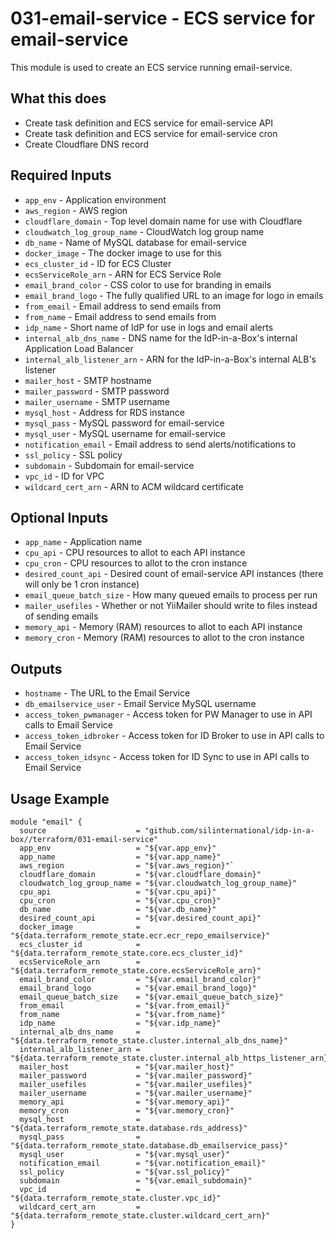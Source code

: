 # 031-email-service - ECS service for email-service
This module is used to create an ECS service running email-service.

## What this does

 - Create task definition and ECS service for email-service API
 - Create task definition and ECS service for email-service cron
 - Create Cloudflare DNS record

## Required Inputs

 - `app_env` - Application environment
 - `aws_region` - AWS region
 - `cloudflare_domain` - Top level domain name for use with Cloudflare
 - `cloudwatch_log_group_name` - CloudWatch log group name
 - `db_name` - Name of MySQL database for email-service
 - `docker_image` - The docker image to use for this
 - `ecs_cluster_id` - ID for ECS Cluster
 - `ecsServiceRole_arn` - ARN for ECS Service Role
 - `email_brand_color` - CSS color to use for branding in emails
 - `email_brand_logo` - The fully qualified URL to an image for logo in emails
 - `from_email` - Email address to send emails from
 - `from_name` - Email address to send emails from
 - `idp_name` - Short name of IdP for use in logs and email alerts
 - `internal_alb_dns_name` - DNS name for the IdP-in-a-Box's internal Application Load Balancer
 - `internal_alb_listener_arn` - ARN for the IdP-in-a-Box's internal ALB's listener
 - `mailer_host` - SMTP hostname
 - `mailer_password` - SMTP password
 - `mailer_username` - SMTP username
 - `mysql_host` - Address for RDS instance
 - `mysql_pass` - MySQL password for email-service
 - `mysql_user` - MySQL username for email-service
 - `notification_email` - Email address to send alerts/notifications to
 - `ssl_policy` - SSL policy
 - `subdomain` - Subdomain for email-service
 - `vpc_id` - ID for VPC
 - `wildcard_cert_arn` - ARN to ACM wildcard certificate

## Optional Inputs

 - `app_name` - Application name
 - `cpu_api` - CPU resources to allot to each API instance
 - `cpu_cron` - CPU resources to allot to the cron instance
 - `desired_count_api` - Desired count of email-service API instances (there will only be 1 cron instance)
 - `email_queue_batch_size` - How many queued emails to process per run
 - `mailer_usefiles` - Whether or not YiiMailer should write to files instead of sending emails
 - `memory_api` - Memory (RAM) resources to allot to each API instance
 - `memory_cron` - Memory (RAM) resources to allot to the cron instance

## Outputs

 - `hostname` - The URL to the Email Service
 - `db_emailservice_user` - Email Service MySQL username
 - `access_token_pwmanager` - Access token for PW Manager to use in API calls to Email Service
 - `access_token_idbroker` - Access token for ID Broker to use in API calls to Email Service
 - `access_token_idsync` - Access token for ID Sync to use in API calls to Email Service

## Usage Example

```hcl
module "email" {
  source                    = "github.com/silinternational/idp-in-a-box//terraform/031-email-service"
  app_env                   = "${var.app_env}"
  app_name                  = "${var.app_name}"
  aws_region                = "${var.aws_region}"`
  cloudflare_domain         = "${var.cloudflare_domain}"
  cloudwatch_log_group_name = "${var.cloudwatch_log_group_name}"
  cpu_api                   = "${var.cpu_api}"
  cpu_cron                  = "${var.cpu_cron}"
  db_name                   = "${var.db_name}"
  desired_count_api         = "${var.desired_count_api}"
  docker_image              = "${data.terraform_remote_state.ecr.ecr_repo_emailservice}"
  ecs_cluster_id            = "${data.terraform_remote_state.core.ecs_cluster_id}"
  ecsServiceRole_arn        = "${data.terraform_remote_state.core.ecsServiceRole_arn}"
  email_brand_color         = "${var.email_brand_color}"
  email_brand_logo          = "${var.email_brand_logo}"
  email_queue_batch_size    = "${var.email_queue_batch_size}"
  from_email                = "${var.from_email}"
  from_name                 = "${var.from_name}"
  idp_name                  = "${var.idp_name}"
  internal_alb_dns_name     = "${data.terraform_remote_state.cluster.internal_alb_dns_name}"
  internal_alb_listener_arn = "${data.terraform_remote_state.cluster.internal_alb_https_listener_arn}"
  mailer_host               = "${var.mailer_host}"
  mailer_password           = "${var.mailer_password}"
  mailer_usefiles           = "${var.mailer_usefiles}"
  mailer_username           = "${var.mailer_username}"
  memory_api                = "${var.memory_api}"
  memory_cron               = "${var.memory_cron}"
  mysql_host                = "${data.terraform_remote_state.database.rds_address}"
  mysql_pass                = "${data.terraform_remote_state.database.db_emailservice_pass}"
  mysql_user                = "${var.mysql_user}"
  notification_email        = "${var.notification_email}"
  ssl_policy                = "${var.ssl_policy}"
  subdomain                 = "${var.email_subdomain}"
  vpc_id                    = "${data.terraform_remote_state.cluster.vpc_id}"
  wildcard_cert_arn         = "${data.terraform_remote_state.cluster.wildcard_cert_arn}"
}
```
